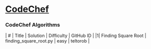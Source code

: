 # [CodeChef](https://www.codechef.com/)

### CodeChef Algorithms
| # | Title | Solution | Difficulty | GitHub ID |
|1| Finding Square Root | finding_square_root.py | easy | teltorob |